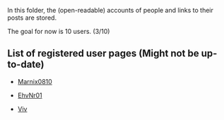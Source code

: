 In this folder, the (open-readable) accounts of people and links to their posts are stored.

The goal for now is 10 users. (3/10)

## List of registered user pages (Might not be up-to-date)

- [Marnix0810](https://0810-software.github.io/FNew/account/marnix0810) 

- [EhvNr01](https://0810-software.github.io/FNew/account/EhvNr01) 

- [Viv](https://0810-software.github.io/FNew/account/Viv)

